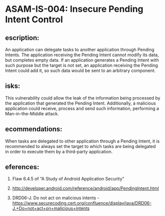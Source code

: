 
# ASAM-IS-004: Insecure Pending Intent Control

## escription:
An application can delegate tasks to another application through Pending Intents. The application receiving the Pending Intent cannot modify its data, but completes empty data. If an application generates a Pending Intent with such purpose but the target is not set, an application receiving the Pending Intent could add it, so such data would be sent to an arbitrary component.

## isks:
This vulnerability could allow the leak of the information being processed by the application that generated the Pending Intent. Additionally, a malicious application could receive, process and send such information, performing a Man-in-the-Middle attack.

## ecommendations:
When tasks are delegated to other application through a Pending Intent, it is recommended to always set the target to which tasks are being delegated in order to execute them by a third-party application.

## eferences:
1. Flaw 6.4.5 of “A Study of Android Application Security”

2. http://developer.android.com/reference/android/app/PendingIntent.html

3. DRD06-J. Do not act on malicious intents - https://www.securecoding.cert.org/confluence/display/java/DRD06-J.+Do+not+act+on+malicious+intents
